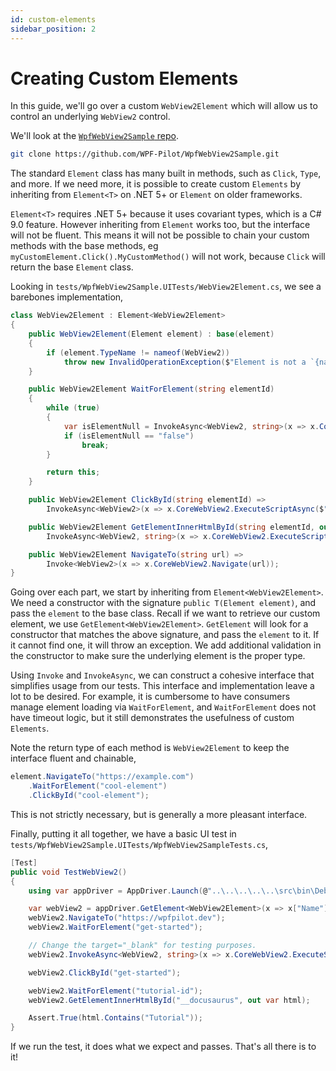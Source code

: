```yaml
---
id: custom-elements
sidebar_position: 2
---
```


# Creating Custom Elements

In this guide, we'll go over a custom `WebView2Element` which will allow us to control an underlying `WebView2` control.

We'll look at the [`WpfWebView2Sample` repo](https://github.com/WPF-Pilot/WpfWebView2Sample).

```sh
git clone https://github.com/WPF-Pilot/WpfWebView2Sample.git
```

The standard `Element` class has many built in methods, such as `Click`, `Type`, and more. If we need more, it is possible to create custom `Elements` by inheriting from `Element<T>` on .NET 5+ or `Element` on older frameworks.

`Element<T>` requires .NET 5+ because it uses covariant types, which is a C# 9.0 feature. However inheriting from `Element` works too, but the interface will not be fluent. This means it will not be possible to chain your custom methods with the base methods, eg `myCustomElement.Click().MyCustomMethod()` will not work, because `Click` will return the base `Element` class.

Looking in `tests/WpfWebView2Sample.UITests/WebView2Element.cs`, we see a barebones implementation,

```csharp
class WebView2Element : Element<WebView2Element>
{
    public WebView2Element(Element element) : base(element)
    {
        if (element.TypeName != nameof(WebView2))
            throw new InvalidOperationException($"Element is not a `{nameof(WebView2)}`.");
    }

    public WebView2Element WaitForElement(string elementId)
    {
        while (true)
        {
            var isElementNull = InvokeAsync<WebView2, string>(x => x.CoreWebView2.ExecuteScriptAsync($@"document.getElementById('{elementId}') == null"));
            if (isElementNull == "false")
                break;
        }

        return this;
    }

    public WebView2Element ClickById(string elementId) =>
        InvokeAsync<WebView2>(x => x.CoreWebView2.ExecuteScriptAsync($"document.getElementById('{elementId}').click()"));

    public WebView2Element GetElementInnerHtmlById(string elementId, out string html) =>
        InvokeAsync<WebView2, string>(x => x.CoreWebView2.ExecuteScriptAsync($"document.getElementById('{elementId}').innerHTML"), out html!);

    public WebView2Element NavigateTo(string url) =>
        Invoke<WebView2>(x => x.CoreWebView2.Navigate(url));
}
```

Going over each part, we start by inheriting from `Element<WebView2Element>`. We need a constructor with the signature `public T(Element element)`, and pass the `element` to the base class. Recall if we want to retrieve our custom element, we use `GetElement<WebView2Element>`. `GetElement` will look for a constructor that matches the above signature, and pass the `element` to it. If it cannot find one, it will throw an exception. We add additional validation in the constructor to make sure the underlying element is the proper type.

Using `Invoke` and `InvokeAsync`, we can construct a cohesive interface that simplifies usage from our tests. This interface and implementation leave a lot to be desired. For example, it is cumbersome to have consumers manage element loading via `WaitForElement`, and `WaitForElement` does not have timeout logic, but it still demonstrates the usefulness of custom `Elements`.

Note the return type of each method is `WebView2Element` to keep the interface fluent and chainable,
```csharp
element.NavigateTo("https://example.com")
    .WaitForElement("cool-element")
    .ClickById("cool-element");
```

This is not strictly necessary, but is generally a more pleasant interface.

Finally, putting it all together, we have a basic UI test in `tests/WpfWebView2Sample.UITests/WpfWebView2SampleTests.cs`,

```csharp
[Test]
public void TestWebView2()
{
    using var appDriver = AppDriver.Launch(@"..\..\..\..\..\src\bin\Debug\net7.0-windows\WpfWebView2Sample.exe");

    var webView2 = appDriver.GetElement<WebView2Element>(x => x["Name"] == "webView");
    webView2.NavigateTo("https://wpfpilot.dev");
    webView2.WaitForElement("get-started");

    // Change the target="_blank" for testing purposes.
    webView2.InvokeAsync<WebView2, string>(x => x.CoreWebView2.ExecuteScriptAsync("document.getElementById('get-started').target = ''"));

    webView2.ClickById("get-started");

    webView2.WaitForElement("tutorial-id");
    webView2.GetElementInnerHtmlById("__docusaurus", out var html);

    Assert.True(html.Contains("Tutorial"));
}
```

If we run the test, it does what we expect and passes. That's all there is to it!